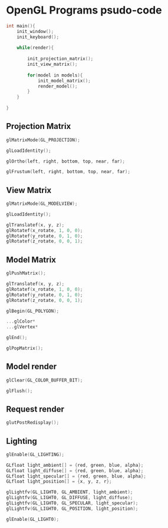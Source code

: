 # OpenGL Programs psudo-code

```objectivec
int main(){
    init_window();
    init_keyboard();
    
    while(render){
        
        init_projection_matrix();
        init_view_matrix();
        
        for(model in models){
            init_model_matrix();
            render_model();
        }
    }
    
}
```

## Projection Matrix

```objectivec
glMatrixMode(GL_PROJECTION);

glLoadIdentity();

glOrtho(left, right, bottom, top, near, far);

glFrustum(left, right, bottom, top, near, far);
```

## View Matrix

```objectivec
glMatrixMode(GL_MODELVIEW);

glLoadIdentity();

glTranslatef(x, y, z);
glRotatef(x_rotate, 1, 0, 0);
glRotatef(y_rotate, 0, 1, 0);
glRotatef(z_rotate, 0, 0, 1);
```

## Model Matrix

```objectivec
glPushMatrix();

glTranslatef(x, y, z);
glRotatef(x_rotate, 1, 0, 0);
glRotatef(y_rotate, 0, 1, 0);
glRotatef(z_rotate, 0, 0, 1);

glBegin(GL_POLYGON);

...glColor*
...glVertex*

glEnd();

glPopMatrix();
```

## Model render

```objectivec
glClear(GL_COLOR_BUFFER_BIT);

glFlush();
```

## Request render

```objectivec
glutPostRedisplay();
```


## Lighting

```objectivec
glEnable(GL_LIGHTING);

GLfloat light_ambient[] = {red, green, blue, alpha};
GLfloat light_diffuse[] = {red, green, blue, alpha};
GLfloat light_specular[] = {red, green, blue, alpha};
GLfloat light_position[] = {x, y, z, r};

glLightfv(GL_LIGHT0, GL_AMBIENT, light_ambient);
glLightfv(GL_LIGHT0, GL_DIFFUSE, light_diffuse);
glLightfv(GL_LIGHT0, GL_SPECULAR, light_specular);
glLightfv(GL_LIGHT0, GL_POSITION, light_position);

glEnable(GL_LIGHT0);
```